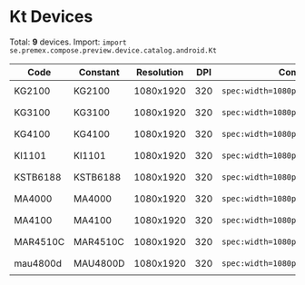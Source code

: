 # Kt Devices

Total: **9** devices. Import: `import se.premex.compose.preview.device.catalog.android.Kt`

| Code | Constant | Resolution | DPI | Compose Spec | Preview Usage |
|------|----------|------------|-----|-------------|---------------|
| KG2100 | KG2100 | 1080x1920 | 320 | `spec:width=1080px,height=1920px,dpi=320` | `@Preview(device = Kt.KG2100)` |
| KG3100 | KG3100 | 1080x1920 | 320 | `spec:width=1080px,height=1920px,dpi=320` | `@Preview(device = Kt.KG3100)` |
| KG4100 | KG4100 | 1080x1920 | 320 | `spec:width=1080px,height=1920px,dpi=320` | `@Preview(device = Kt.KG4100)` |
| KI1101 | KI1101 | 1080x1920 | 320 | `spec:width=1080px,height=1920px,dpi=320` | `@Preview(device = Kt.KI1101)` |
| KSTB6188 | KSTB6188 | 1080x1920 | 320 | `spec:width=1080px,height=1920px,dpi=320` | `@Preview(device = Kt.KSTB6188)` |
| MA4000 | MA4000 | 1080x1920 | 320 | `spec:width=1080px,height=1920px,dpi=320` | `@Preview(device = Kt.MA4000)` |
| MA4100 | MA4100 | 1080x1920 | 320 | `spec:width=1080px,height=1920px,dpi=320` | `@Preview(device = Kt.MA4100)` |
| MAR4510C | MAR4510C | 1080x1920 | 320 | `spec:width=1080px,height=1920px,dpi=320` | `@Preview(device = Kt.MAR4510C)` |
| mau4800d | MAU4800D | 1080x1920 | 320 | `spec:width=1080px,height=1920px,dpi=320` | `@Preview(device = Kt.MAU4800D)` |

<!-- Generated automatically. Do not edit manually. -->
